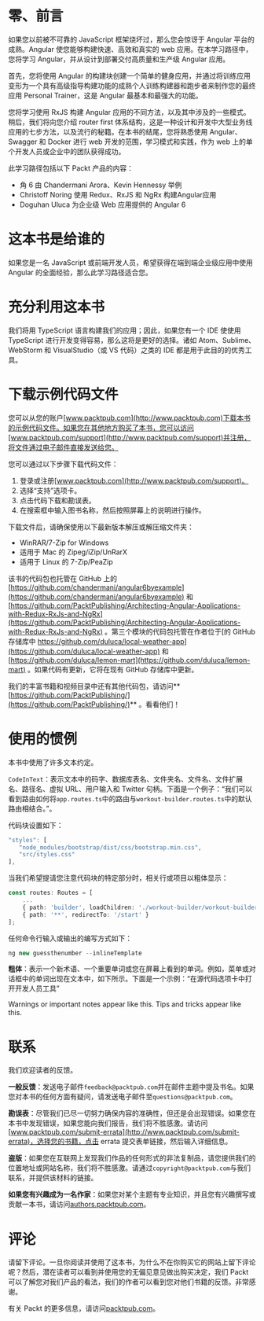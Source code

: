 # 零、前言

如果您以前被不可靠的 JavaScript 框架烧坏过，那么您会惊讶于 Angular 平台的成熟。Angular 使您能够构建快速、高效和真实的 web 应用。在本学习路径中，您将学习 Angular，并从设计到部署交付高质量和生产级 Angular 应用。

首先，您将使用 Angular 的构建块创建一个简单的健身应用，并通过将训练应用变形为一个具有高级指导构建功能的成熟个人训练构建器和跑步者来制作您的最终应用 Personal Trainer，这是 Angular 最基本和最强大的功能。

您将学习使用 RxJS 构建 Angular 应用的不同方法，以及其中涉及的一些模式。稍后，我们将向您介绍 router first 体系结构，这是一种设计和开发中大型业务线应用的七步方法，以及流行的秘籍。在本书的结尾，您将熟悉使用 Angular、Swagger 和 Docker 进行 web 开发的范围，学习模式和实践，作为 web 上的单个开发人员或企业中的团队获得成功。

此学习路径包括以下 Packt 产品的内容：

*   角 6 由 Chandermani Arora、Kevin Hennessy 举例
*   Christoff Noring 使用 Redux、RxJS 和 NgRx 构建Angular应用
*   Doguhan Uluca 为企业级 Web 应用提供的 Angular 6

# 这本书是给谁的

如果您是一名 JavaScript 或前端开发人员，希望获得在端到端企业级应用中使用 Angular 的全面经验，那么此学习路径适合您。

# 充分利用这本书

我们将用 TypeScript 语言构建我们的应用；因此，如果您有一个 IDE 使使用 TypeScript 进行开发变得容易，那么这将是更好的选择。诸如 Atom、Sublime、WebStorm 和 VisualStudio（或 VS 代码）之类的 IDE 都是用于此目的的优秀工具。

# 下载示例代码文件

您可以从您的账户[www.packtpub.com](http://www.packtpub.com)下载本书的示例代码文件。如果您在其他地方购买了本书，您可以访问[www.packtpub.com/support](http://www.packtpub.com/support)并注册，将文件通过电子邮件直接发送给您。

您可以通过以下步骤下载代码文件：

1.  登录或注册[www.packtpub.com](http://www.packtpub.com/support)。
2.  选择“支持”选项卡。
3.  点击代码下载和勘误表。
4.  在搜索框中输入图书名称，然后按照屏幕上的说明进行操作。

下载文件后，请确保使用以下最新版本解压或解压缩文件夹：

*   WinRAR/7-Zip for Windows
*   适用于 Mac 的 Zipeg/iZip/UnRarX
*   适用于 Linux 的 7-Zip/PeaZip

该书的代码包也托管在 GitHub 上的[https://github.com/chandermani/angular6byexample](https://github.com/chandermani/angular6byexample) 和[https://github.com/PacktPublishing/Architecting-Angular-Applications-with-Redux-RxJs-and-NgRx](https://github.com/PacktPublishing/Architecting-Angular-Applications-with-Redux-RxJs-and-NgRx) 。第三个模块的代码包托管在作者位于[的 GitHub 存储库中 https://github.com/duluca/local-weather-app](https://github.com/duluca/local-weather-app) 和[https://github.com/duluca/lemon-mart](https://github.com/duluca/lemon-mart) 。如果代码有更新，它将在现有 GitHub 存储库中更新。

我们的丰富书籍和视频目录中还有其他代码包，请访问**[https://github.com/PacktPublishing/](https://github.com/PacktPublishing/)** 。看看他们！

# 使用的惯例

本书中使用了许多文本约定。

`CodeInText`：表示文本中的码字、数据库表名、文件夹名、文件名、文件扩展名、路径名、虚拟 URL、用户输入和 Twitter 句柄。下面是一个例子：“我们可以看到路由如何将`app.routes.ts`中的路由与`workout-builder.routes.ts`中的默认路由相结合。”。

代码块设置如下：

```ts
"styles": [
   "node_modules/bootstrap/dist/css/bootstrap.min.css",
   "src/styles.css"
],
```

当我们希望提请您注意代码块的特定部分时，相关行或项目以粗体显示：

```ts
const routes: Routes = [
    ...
    { path: 'builder', loadChildren: './workout-builder/workout-builder.module#WorkoutBuilderModule'},
    { path: '**', redirectTo: '/start' }
];
```

任何命令行输入或输出的编写方式如下：

```ts
ng new guessthenumber --inlineTemplate
```

**粗体**：表示一个新术语、一个重要单词或您在屏幕上看到的单词。例如，菜单或对话框中的单词出现在文本中，如下所示。下面是一个示例：“在源代码选项卡中打开开发人员工具”

Warnings or important notes appear like this. Tips and tricks appear like this.

# 联系

我们欢迎读者的反馈。

**一般反馈**：发送电子邮件`feedback@packtpub.com`并在邮件主题中提及书名。如果您对本书的任何方面有疑问，请发送电子邮件至`questions@packtpub.com`。

**勘误表**：尽管我们已尽一切努力确保内容的准确性，但还是会出现错误。如果您在本书中发现错误，如果您能向我们报告，我们将不胜感激。请访问[www.packtpub.com/submit-errata](http://www.packtpub.com/submit-errata)，选择您的书籍，点击 errata 提交表单链接，然后输入详细信息。

**盗版**：如果您在互联网上发现我们作品的任何形式的非法复制品，请您提供我们的位置地址或网站名称，我们将不胜感激。请通过`copyright@packtpub.com`与我们联系，并提供该材料的链接。

**如果您有兴趣成为一名作家**：如果您对某个主题有专业知识，并且您有兴趣撰写或贡献一本书，请访问[authors.packtpub.com](http://authors.packtpub.com/)。

# 评论

请留下评论。一旦你阅读并使用了这本书，为什么不在你购买它的网站上留下评论呢？然后，潜在读者可以看到并使用您的无偏见意见做出购买决定，我们 Packt 可以了解您对我们产品的看法，我们的作者可以看到您对他们书籍的反馈。非常感谢。

有关 Packt 的更多信息，请访问[packtpub.com](https://www.packtpub.com/)。